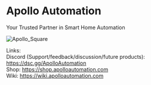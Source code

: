 # Apollo Automation

Your Trusted Partner in Smart Home Automation

![Apollo_Square](https://github.com/user-attachments/assets/532bb579-2346-4b1e-a612-ef8372781a4a)


Links: \
Discord (Support/feedback/discussion/future products): https://dsc.gg/ApolloAutomation \
Shop: https://shop.apolloautomation.com \
Wiki: https://wiki.apolloautomation.com 
